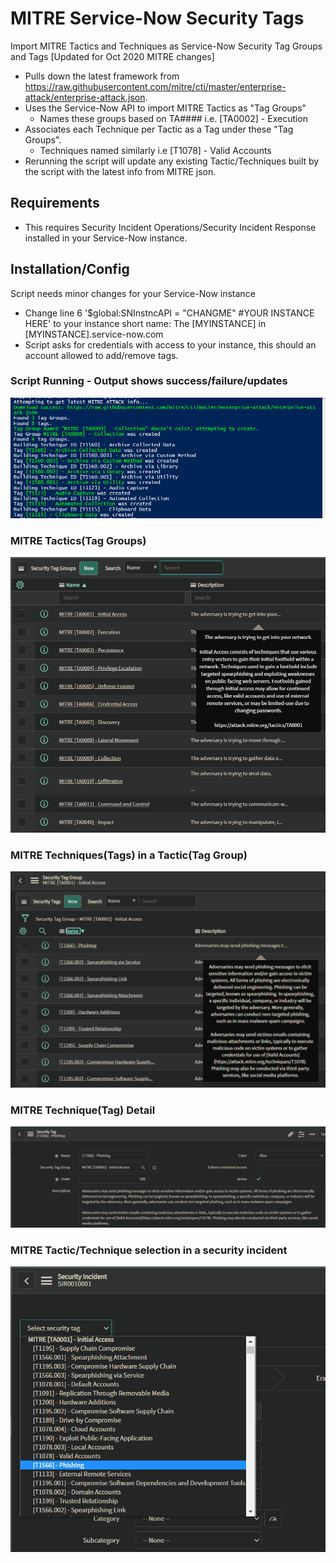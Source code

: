 # MITRE Service-Now Security Tags
Import MITRE Tactics and Techniques as Service-Now Security Tag Groups and Tags [Updated for Oct 2020 MITRE changes]

- Pulls down the latest framework from https://raw.githubusercontent.com/mitre/cti/master/enterprise-attack/enterprise-attack.json.
- Uses the Service-Now API to import MITRE Tactics as "Tag Groups"
  - Names these groups based on TA#### i.e. [TA0002] - Execution
- Associates each Technique per Tactic as a Tag under these "Tag Groups".
  - Techniques named similarly i.e [T1078] - Valid Accounts
- Rerunning the script will update any existing Tactic/Techniques built by the script with the latest info from MITRE json.


## Requirements
- This requires Security Incident Operations/Security Incident Response installed in your Service-Now instance.

## Installation/Config
  Script needs minor changes for your Service-Now instance
  - Change line 6 '$global:SNInstncAPI = "CHANGME" #YOUR INSTANCE HERE' to your instance short name: The [MYINSTANCE] in [MYINSTANCE].service-now.com
  - Script asks for credentials with access to your instance, this should an account allowed to add/remove tags.
  
  
### Script Running - Output shows success/failure/updates
![alt text](https://github.com/nterl0k/MITRE_SN_Tags/blob/master/images/Script%20Running.png?raw=true)

### MITRE Tactics(Tag Groups)
![alt text](https://github.com/nterl0k/MITRE_SN_Tags/blob/master/images/MITRE%20Tag%20Groups.png?raw=true)

### MITRE Techniques(Tags) in a Tactic(Tag Group)
![alt text](https://github.com/nterl0k/MITRE_SN_Tags/blob/master/images/MITRE%20Tag%20Group.png?raw=true)

### MITRE Technique(Tag) Detail
![alt text](https://github.com/nterl0k/MITRE_SN_Tags/blob/master/images/MITRE%20Tag.png?raw=true)

### MITRE Tactic/Technique selection in a security incident
![alt text](https://github.com/nterl0k/MITRE_SN_Tags/blob/master/images/Incident%20Tagging.png?raw=true)
